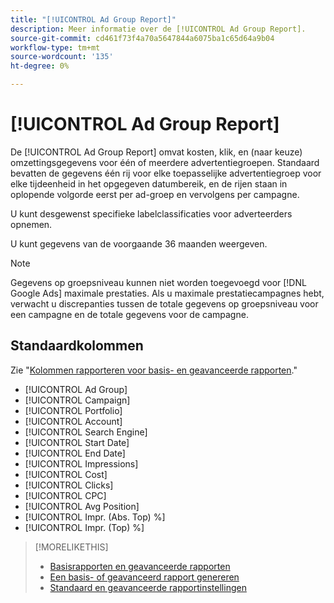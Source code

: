 ```yaml
---
title: "[!UICONTROL Ad Group Report]"
description: Meer informatie over de [!UICONTROL Ad Group Report].
source-git-commit: cd461f73f4a70a5647844a6075ba1c65d64a9b04
workflow-type: tm+mt
source-wordcount: '135'
ht-degree: 0%

---
```


# [!UICONTROL Ad Group Report]

De [!UICONTROL Ad Group Report] omvat kosten, klik, en (naar keuze) omzettingsgegevens voor één of meerdere advertentiegroepen. Standaard bevatten de gegevens één rij voor elke toepasselijke advertentiegroep voor elke tijdeenheid in het opgegeven datumbereik, en de rijen staan in oplopende volgorde eerst per ad-groep en vervolgens per campagne.

U kunt desgewenst specifieke labelclassificaties voor adverteerders opnemen.

U kunt gegevens van de voorgaande 36 maanden weergeven.

>[!NOTE]
>
>Gegevens op groepsniveau kunnen niet worden toegevoegd voor [!DNL Google Ads] maximale prestaties. Als u maximale prestatiecampagnes hebt, verwacht u discrepanties tussen de totale gegevens op groepsniveau voor een campagne en de totale gegevens voor de campagne.

## Standaardkolommen

Zie &quot;[Kolommen rapporteren voor basis- en geavanceerde rapporten](basic-advanced-report-columns.md).&quot;

* [!UICONTROL Ad Group]
* [!UICONTROL Campaign]
* [!UICONTROL Portfolio]
* [!UICONTROL Account]
* [!UICONTROL Search Engine]
* [!UICONTROL Start Date]
* [!UICONTROL End Date]
* [!UICONTROL Impressions]
* [!UICONTROL Cost]
* [!UICONTROL Clicks]
* [!UICONTROL CPC]
* [!UICONTROL Avg Position]
* [!UICONTROL Impr. (Abs. Top) %]
* [!UICONTROL Impr. (Top) %]

>[!MORELIKETHIS]
>
>* [Basisrapporten en geavanceerde rapporten](basic-advanced-report-about.md)
>* [Een basis- of geavanceerd rapport genereren](basic-advanced-report-generate.md)
>* [Standaard en geavanceerde rapportinstellingen](basic-advanced-report-settings.md)


